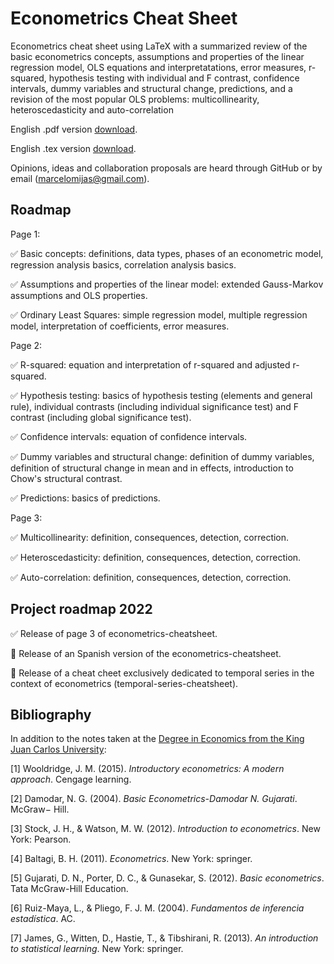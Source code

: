 # Econometrics Cheat Sheet

Econometrics cheat sheet using LaTeX with a summarized review of the basic econometrics concepts, assumptions and properties of the linear regression model, OLS equations and interpretatations, error measures, r-squared, hypothesis testing with individual and F contrast, confidence intervals, dummy variables and structural change, predictions, and a revision of the most popular OLS problems: multicollinearity, heteroscedasticity and auto-correlation

English .pdf version <a href="https://github.com/marcelomijas/econometrics-cheatsheet/raw/main/econometrics-cheatsheet/econometrics-cheatsheet-en.pdf">download</a>.

English .tex version <a href="https://github.com/marcelomijas/econometrics-cheatsheet/raw/main/econometrics-cheatsheet/econometrics-cheatsheet-en.tex">download</a>.

Opinions, ideas and collaboration proposals are heard through GitHub or by email (marcelomijas@gmail.com).

## Roadmap

Page 1:

:white_check_mark: Basic concepts: definitions, data types, phases of an econometric model, regression analysis basics, correlation analysis basics.

:white_check_mark: Assumptions and properties of the linear model: extended Gauss-Markov assumptions and OLS properties.

:white_check_mark: Ordinary Least Squares: simple regression model, multiple regression model, interpretation of coefficients, error measures.

Page 2:

:white_check_mark: R-squared: equation and interpretation of r-squared and adjusted r-squared.

:white_check_mark: Hypothesis testing: basics of hypothesis testing (elements and general rule), individual contrasts (including individual significance test) and F contrast (including global significance test).

:white_check_mark: Confidence intervals: equation of confidence intervals.

:white_check_mark: Dummy variables and structural change: definition of dummy variables, definition of structural change in mean and in effects, introduction to Chow's structural contrast.

:white_check_mark: Predictions: basics of predictions.

Page 3:

:white_check_mark: Multicollinearity: definition, consequences, detection, correction.

:white_check_mark: Heteroscedasticity: definition, consequences, detection, correction.

:white_check_mark: Auto-correlation: definition, consequences, detection, correction.

## Project roadmap 2022

:white_check_mark: Release of page 3 of econometrics-cheatsheet.

:construction: Release of an Spanish version of the econometrics-cheatsheet.

:construction: Release of a cheat cheet exclusively dedicated to temporal series in the context of econometrics (temporal-series-cheatsheet).

## Bibliography

In addition to the notes taken at the <a href="https://www.urjc.es/universidad/calidad/560-economia">Degree in Economics from the King Juan Carlos University</a>:

[1] Wooldridge, J. M. (2015). *Introductory econometrics: A modern approach*. Cengage learning.

[2] Damodar, N. G. (2004). *Basic Econometrics-Damodar N. Gujarati*. McGraw− Hill.

[3] Stock, J. H., & Watson, M. W. (2012). *Introduction to econometrics*. New York: Pearson.

[4] Baltagi, B. H. (2011). *Econometrics*. New York: springer.

[5] Gujarati, D. N., Porter, D. C., & Gunasekar, S. (2012). *Basic econometrics*. Tata McGraw-Hill Education.

[6] Ruiz-Maya, L., & Pliego, F. J. M. (2004). *Fundamentos de inferencia estadística*. AC.

[7] James, G., Witten, D., Hastie, T., & Tibshirani, R. (2013). *An introduction to statistical learning*. New York: springer.
